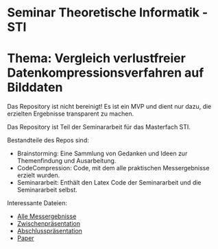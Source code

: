 # Seminar Theoretische Informatik - STI
# Thema: Vergleich verlustfreier Datenkompressionsverfahren auf Bilddaten

Das Repository ist nicht bereinigt! 
Es ist ein MVP und dient nur dazu, die erzielten Ergebnisse transparent zu machen.


Das Repository ist Teil der Seminararbeit für das Masterfach STI. 

Bestandteile des Repos sind: 
- Brainstorming: Eine Sammlung von Gedanken und Ideen zur Themenfindung und Ausarbeitung.
- CodeCompression: Code, mit dem alle praktischen Messergebnisse erzielt wurden.
- Seminararbeit: Enthält den Latex Code der Seminararbeit und die Seminararbeit selbst.

Interessante Dateien:
- [Alle Messergebnisse](Ergebnisse/Ergebnisse.xlsx)
- [Zwischenpräsentation](Ergebnisse/Zwischenpräsentation/Zwischenpräsentation_final.pptx)
- [Abschlusspräsentation](Ergebnisse/Abschlusspräsentation/Final-Presentation-Nick-Schreiber.pptx)
- [Paper](Seminararbeit/paper/paper.pdf)


